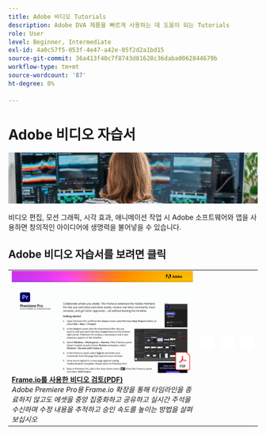 ```yaml
---
title: Adobe 비디오 Tutorials
description: Adobe DVA 제품을 빠르게 사용하는 데 도움이 되는 Tutorials
role: User
level: Beginner, Intermediate
exl-id: 4a0c57f5-053f-4e47-a42e-05f2d2a1bd15
source-git-commit: 36a413f40c7f8743d81628c36daba0062844679b
workflow-type: tm+mt
source-wordcount: '87'
ht-degree: 0%

---
```


# Adobe 비디오 자습서

![Creative Cloud 메인 이미지](../assets/CCEbanner-DVA.png)

비디오 편집, 모션 그래픽, 시각 효과, 애니메이션 작업 시 Adobe 소프트웨어와 앱을 사용하면 창의적인 아이디어에 생명력을 불어넣을 수 있습니다.

## Adobe 비디오 자습서를 보려면 클릭

<table>
<tr>
 <td>
   <a href="video-review-frame-io.md">
      <img alt="프레임 입출력을 사용한 비디오 검토" src="assets/Videoreviewwithframe.jpg" />
   </a>
    <div>
   <a href="video-review-frame-io.md"><strong>Frame.io를 사용한 비디오 검토(PDF)</strong></a>
    </div>
    <em>Adobe Premiere Pro용 Frame.io 확장을 통해 타임라인을 종료하지 않고도 에셋을 중앙 집중화하고 공유하고 실시간 주석을 수신하며 수정 내용을 추적하고 승인 속도를 높이는 방법을 살펴보십시오 </em>
    <br>
  </td>
  <td>
    <img alt="스페이서" src="../assets/acrobat_PDF_whitespacer_96.png" />
    <div>
    <br>
  </td>
  <td>
    <img alt="스페이서" src="../assets/acrobat_PDF_whitespacer_96.png" />
    <div>
    <br>
  </td>
  <td>
    <img alt="스페이서" src="../assets/acrobat_PDF_whitespacer_96.png" />
    <div>
    <br>
  </td>
</tr>
</table>
